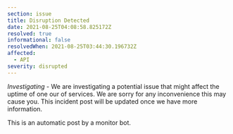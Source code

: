 ```yaml
---
section: issue
title: Disruption Detected
date: 2021-08-25T04:08:58.825172Z
resolved: true
informational: false
resolvedWhen: 2021-08-25T03:44:30.196732Z
affected:
  - API
severity: disrupted
---
```

*Investigating* - We are investigating a potential issue that might affect the uptime of one our of services. We are sorry for any inconvenience this may cause you. This incident post will be updated once we have more information.

This is an automatic post by a monitor bot.
        